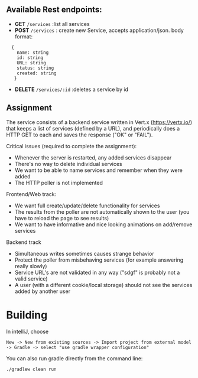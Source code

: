 ## Available Rest endpoints:
- **GET** `/services`  :list all services
- **POST** `/services` : create new Service, accepts application/json.
body format:
```
  {
    name: string
    id: string
    URL: string
    status: string
    created: string
   }
```
- **DELETE** `/services/:id` :deletes a service by id


## Assignment

The service consists of a backend service written in Vert.x (https://vertx.io/) that keeps a list of services (defined by a URL), and periodically does a HTTP GET to each and saves the response ("OK" or "FAIL").

Critical issues (required to complete the assignment):

- Whenever the server is restarted, any added services disappear
- There's no way to delete individual services
- We want to be able to name services and remember when they were added
- The HTTP poller is not implemented

Frontend/Web track:
- We want full create/update/delete functionality for services
- The results from the poller are not automatically shown to the user (you have to reload the page to see results)
- We want to have informative and nice looking animations on add/remove services

Backend track
- Simultaneous writes sometimes causes strange behavior
- Protect the poller from misbehaving services (for example answering really slowly)
- Service URL's are not validated in any way ("sdgf" is probably not a valid service)
- A user (with a different cookie/local storage) should not see the services added by another user

# Building
In intelliJ, choose
```
New -> New from existing sources -> Import project from external model -> Gradle -> select "use gradle wrapper configuration"
```

You can also run gradle directly from the command line:
```
./gradlew clean run
```
